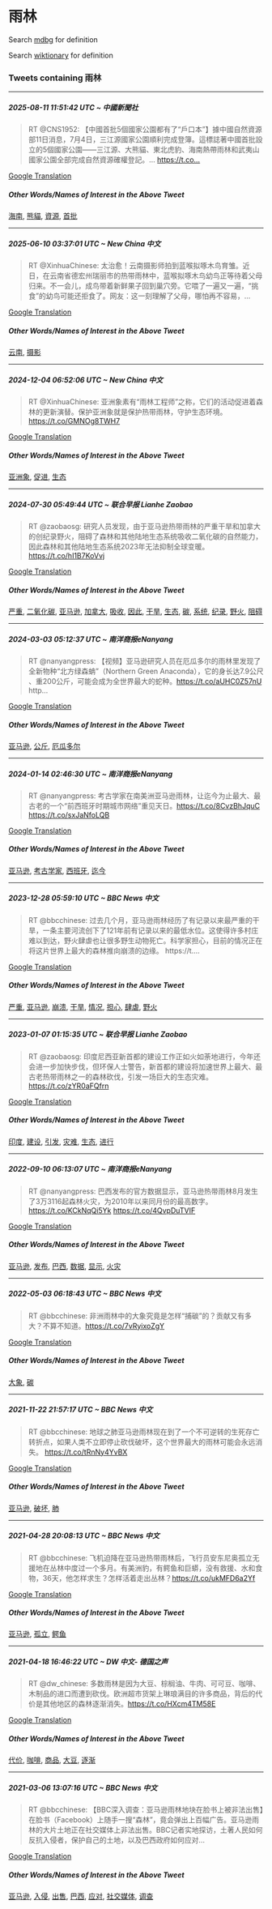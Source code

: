 # 雨林

Search [mdbg](https://www.mdbg.net/chinese/dictionary?page=worddict&wdrst=0&wdqb=雨林) for definition

Search [wiktionary](https://en.wiktionary.org/wiki/雨林) for definition

### Tweets containing 雨林

___
##### 2025-08-11 11:51:42 UTC ~ 中國新聞社
> RT @CNS1952: 【中國首批5個國家公園都有了“戶口本”】據中國自然資源部11日消息，7月4日，三江源國家公園順利完成登簿。這標誌著中國首批設立的5個國家公園——三江源、大熊貓、東北虎豹、海南熱帶雨林和武夷山國家公園全部完成自然資源確權登記。… https://t.co…

[Google Translation](https://translate.google.com/?hi=en&tab=TT&sl=zh-CN&tl=en&op=translate&text=RT+%40CNS1952%3A+%E3%80%90%E4%B8%AD%E5%9C%8B%E9%A6%96%E6%89%B95%E5%80%8B%E5%9C%8B%E5%AE%B6%E5%85%AC%E5%9C%92%E9%83%BD%E6%9C%89%E4%BA%86%E2%80%9C%E6%88%B6%E5%8F%A3%E6%9C%AC%E2%80%9D%E3%80%91%E6%93%9A%E4%B8%AD%E5%9C%8B%E8%87%AA%E7%84%B6%E8%B3%87%E6%BA%90%E9%83%A811%E6%97%A5%E6%B6%88%E6%81%AF%EF%BC%8C7%E6%9C%884%E6%97%A5%EF%BC%8C%E4%B8%89%E6%B1%9F%E6%BA%90%E5%9C%8B%E5%AE%B6%E5%85%AC%E5%9C%92%E9%A0%86%E5%88%A9%E5%AE%8C%E6%88%90%E7%99%BB%E7%B0%BF%E3%80%82%E9%80%99%E6%A8%99%E8%AA%8C%E8%91%97%E4%B8%AD%E5%9C%8B%E9%A6%96%E6%89%B9%E8%A8%AD%E7%AB%8B%E7%9A%845%E5%80%8B%E5%9C%8B%E5%AE%B6%E5%85%AC%E5%9C%92%E2%80%94%E2%80%94%E4%B8%89%E6%B1%9F%E6%BA%90%E3%80%81%E5%A4%A7%E7%86%8A%E8%B2%93%E3%80%81%E6%9D%B1%E5%8C%97%E8%99%8E%E8%B1%B9%E3%80%81%E6%B5%B7%E5%8D%97%E7%86%B1%E5%B8%B6%E9%9B%A8%E6%9E%97%E5%92%8C%E6%AD%A6%E5%A4%B7%E5%B1%B1%E5%9C%8B%E5%AE%B6%E5%85%AC%E5%9C%92%E5%85%A8%E9%83%A8%E5%AE%8C%E6%88%90%E8%87%AA%E7%84%B6%E8%B3%87%E6%BA%90%E7%A2%BA%E6%AC%8A%E7%99%BB%E8%A8%98%E3%80%82%E2%80%A6+https%3A%2F%2Ft.co%E2%80%A6)
##### Other Words/Names of Interest in the Above Tweet
[海南](海南.md), [熊貓](熊貓.md), [資源](資源.md), [首批](首批.md)
___
##### 2025-06-10 03:37:01 UTC ~ New China 中文
> RT @XinhuaChinese: 太治愈！云南摄影师拍到蓝喉拟啄木鸟育雏。近日，在云南省德宏州瑞丽市的热带雨林中，蓝喉拟啄木鸟幼鸟正等待着父母归来。不一会儿，成鸟带着新鲜果子回到巢穴旁。它喂了一遍又一遍，“挑食”的幼鸟可能还拒食了。网友：这一刻理解了父母，哪怕再不容易，…

[Google Translation](https://translate.google.com/?hi=en&tab=TT&sl=zh-CN&tl=en&op=translate&text=RT+%40XinhuaChinese%3A+%E5%A4%AA%E6%B2%BB%E6%84%88%EF%BC%81%E4%BA%91%E5%8D%97%E6%91%84%E5%BD%B1%E5%B8%88%E6%8B%8D%E5%88%B0%E8%93%9D%E5%96%89%E6%8B%9F%E5%95%84%E6%9C%A8%E9%B8%9F%E8%82%B2%E9%9B%8F%E3%80%82%E8%BF%91%E6%97%A5%EF%BC%8C%E5%9C%A8%E4%BA%91%E5%8D%97%E7%9C%81%E5%BE%B7%E5%AE%8F%E5%B7%9E%E7%91%9E%E4%B8%BD%E5%B8%82%E7%9A%84%E7%83%AD%E5%B8%A6%E9%9B%A8%E6%9E%97%E4%B8%AD%EF%BC%8C%E8%93%9D%E5%96%89%E6%8B%9F%E5%95%84%E6%9C%A8%E9%B8%9F%E5%B9%BC%E9%B8%9F%E6%AD%A3%E7%AD%89%E5%BE%85%E7%9D%80%E7%88%B6%E6%AF%8D%E5%BD%92%E6%9D%A5%E3%80%82%E4%B8%8D%E4%B8%80%E4%BC%9A%E5%84%BF%EF%BC%8C%E6%88%90%E9%B8%9F%E5%B8%A6%E7%9D%80%E6%96%B0%E9%B2%9C%E6%9E%9C%E5%AD%90%E5%9B%9E%E5%88%B0%E5%B7%A2%E7%A9%B4%E6%97%81%E3%80%82%E5%AE%83%E5%96%82%E4%BA%86%E4%B8%80%E9%81%8D%E5%8F%88%E4%B8%80%E9%81%8D%EF%BC%8C%E2%80%9C%E6%8C%91%E9%A3%9F%E2%80%9D%E7%9A%84%E5%B9%BC%E9%B8%9F%E5%8F%AF%E8%83%BD%E8%BF%98%E6%8B%92%E9%A3%9F%E4%BA%86%E3%80%82%E7%BD%91%E5%8F%8B%EF%BC%9A%E8%BF%99%E4%B8%80%E5%88%BB%E7%90%86%E8%A7%A3%E4%BA%86%E7%88%B6%E6%AF%8D%EF%BC%8C%E5%93%AA%E6%80%95%E5%86%8D%E4%B8%8D%E5%AE%B9%E6%98%93%EF%BC%8C%E2%80%A6)
##### Other Words/Names of Interest in the Above Tweet
[云南](云南.md), [摄影](摄影.md)
___
##### 2024-12-04 06:52:06 UTC ~ New China 中文
> RT @XinhuaChinese: 亚洲象素有“雨林工程师”之称，它们的活动促进着森林的更新演替。保护亚洲象就是保护热带雨林，守护生态环境。 https://t.co/GMNOg8TWH7

[Google Translation](https://translate.google.com/?hi=en&tab=TT&sl=zh-CN&tl=en&op=translate&text=RT+%40XinhuaChinese%3A+%E4%BA%9A%E6%B4%B2%E8%B1%A1%E7%B4%A0%E6%9C%89%E2%80%9C%E9%9B%A8%E6%9E%97%E5%B7%A5%E7%A8%8B%E5%B8%88%E2%80%9D%E4%B9%8B%E7%A7%B0%EF%BC%8C%E5%AE%83%E4%BB%AC%E7%9A%84%E6%B4%BB%E5%8A%A8%E4%BF%83%E8%BF%9B%E7%9D%80%E6%A3%AE%E6%9E%97%E7%9A%84%E6%9B%B4%E6%96%B0%E6%BC%94%E6%9B%BF%E3%80%82%E4%BF%9D%E6%8A%A4%E4%BA%9A%E6%B4%B2%E8%B1%A1%E5%B0%B1%E6%98%AF%E4%BF%9D%E6%8A%A4%E7%83%AD%E5%B8%A6%E9%9B%A8%E6%9E%97%EF%BC%8C%E5%AE%88%E6%8A%A4%E7%94%9F%E6%80%81%E7%8E%AF%E5%A2%83%E3%80%82+https%3A%2F%2Ft.co%2FGMNOg8TWH7)
##### Other Words/Names of Interest in the Above Tweet
[亚洲象](亚洲象.md), [促进](促进.md), [生态](生态.md)
___
##### 2024-07-30 05:49:44 UTC ~ 联合早报 Lianhe Zaobao
> RT @zaobaosg: 研究人员发现，由于亚马逊热带雨林的严重干旱和加拿大的创纪录野火，阻碍了森林和其他陆地生态系统吸收二氧化碳的自然能力，因此森林和其他陆地生态系统2023年无法抑制全球变暖。  https://t.co/hI1B7KoVvj

[Google Translation](https://translate.google.com/?hi=en&tab=TT&sl=zh-CN&tl=en&op=translate&text=RT+%40zaobaosg%3A+%E7%A0%94%E7%A9%B6%E4%BA%BA%E5%91%98%E5%8F%91%E7%8E%B0%EF%BC%8C%E7%94%B1%E4%BA%8E%E4%BA%9A%E9%A9%AC%E9%80%8A%E7%83%AD%E5%B8%A6%E9%9B%A8%E6%9E%97%E7%9A%84%E4%B8%A5%E9%87%8D%E5%B9%B2%E6%97%B1%E5%92%8C%E5%8A%A0%E6%8B%BF%E5%A4%A7%E7%9A%84%E5%88%9B%E7%BA%AA%E5%BD%95%E9%87%8E%E7%81%AB%EF%BC%8C%E9%98%BB%E7%A2%8D%E4%BA%86%E6%A3%AE%E6%9E%97%E5%92%8C%E5%85%B6%E4%BB%96%E9%99%86%E5%9C%B0%E7%94%9F%E6%80%81%E7%B3%BB%E7%BB%9F%E5%90%B8%E6%94%B6%E4%BA%8C%E6%B0%A7%E5%8C%96%E7%A2%B3%E7%9A%84%E8%87%AA%E7%84%B6%E8%83%BD%E5%8A%9B%EF%BC%8C%E5%9B%A0%E6%AD%A4%E6%A3%AE%E6%9E%97%E5%92%8C%E5%85%B6%E4%BB%96%E9%99%86%E5%9C%B0%E7%94%9F%E6%80%81%E7%B3%BB%E7%BB%9F2023%E5%B9%B4%E6%97%A0%E6%B3%95%E6%8A%91%E5%88%B6%E5%85%A8%E7%90%83%E5%8F%98%E6%9A%96%E3%80%82++https%3A%2F%2Ft.co%2FhI1B7KoVvj)
##### Other Words/Names of Interest in the Above Tweet
[严重](严重.md), [二氧化碳](二氧化碳.md), [亚马逊](亚马逊.md), [加拿大](加拿大.md), [吸收](吸收.md), [因此](因此.md), [干旱](干旱.md), [生态](生态.md), [碳](碳.md), [系统](系统.md), [纪录](纪录.md), [野火](野火.md), [阻碍](阻碍.md)
___
##### 2024-03-03 05:12:37 UTC ~ 南洋商报eNanyang
> RT @nanyangpress: 【视频】亚马逊研究人员在厄瓜多尔的雨林里发现了全新物种“北方绿森蚺”（Northern Green Anaconda），它的身长达7.9公尺 、重200公斤，可能会成为全世界最大的蛇种。https://t.co/aUHC0Z57nU http…

[Google Translation](https://translate.google.com/?hi=en&tab=TT&sl=zh-CN&tl=en&op=translate&text=RT+%40nanyangpress%3A+%E3%80%90%E8%A7%86%E9%A2%91%E3%80%91%E4%BA%9A%E9%A9%AC%E9%80%8A%E7%A0%94%E7%A9%B6%E4%BA%BA%E5%91%98%E5%9C%A8%E5%8E%84%E7%93%9C%E5%A4%9A%E5%B0%94%E7%9A%84%E9%9B%A8%E6%9E%97%E9%87%8C%E5%8F%91%E7%8E%B0%E4%BA%86%E5%85%A8%E6%96%B0%E7%89%A9%E7%A7%8D%E2%80%9C%E5%8C%97%E6%96%B9%E7%BB%BF%E6%A3%AE%E8%9A%BA%E2%80%9D%EF%BC%88Northern+Green+Anaconda%EF%BC%89%EF%BC%8C%E5%AE%83%E7%9A%84%E8%BA%AB%E9%95%BF%E8%BE%BE7.9%E5%85%AC%E5%B0%BA+%E3%80%81%E9%87%8D200%E5%85%AC%E6%96%A4%EF%BC%8C%E5%8F%AF%E8%83%BD%E4%BC%9A%E6%88%90%E4%B8%BA%E5%85%A8%E4%B8%96%E7%95%8C%E6%9C%80%E5%A4%A7%E7%9A%84%E8%9B%87%E7%A7%8D%E3%80%82https%3A%2F%2Ft.co%2FaUHC0Z57nU+http%E2%80%A6)
##### Other Words/Names of Interest in the Above Tweet
[亚马逊](亚马逊.md), [公斤](公斤.md), [厄瓜多尔](厄瓜多尔.md)
___
##### 2024-01-14 02:46:30 UTC ~ 南洋商报eNanyang
> RT @nanyangpress: 考古学家在南美洲亚马逊雨林，让迄今为止最大、最古老的一个“前西班牙时期城市网络”重见天日。https://t.co/8CvzBhJquC https://t.co/sxJaNfoLQB

[Google Translation](https://translate.google.com/?hi=en&tab=TT&sl=zh-CN&tl=en&op=translate&text=RT+%40nanyangpress%3A+%E8%80%83%E5%8F%A4%E5%AD%A6%E5%AE%B6%E5%9C%A8%E5%8D%97%E7%BE%8E%E6%B4%B2%E4%BA%9A%E9%A9%AC%E9%80%8A%E9%9B%A8%E6%9E%97%EF%BC%8C%E8%AE%A9%E8%BF%84%E4%BB%8A%E4%B8%BA%E6%AD%A2%E6%9C%80%E5%A4%A7%E3%80%81%E6%9C%80%E5%8F%A4%E8%80%81%E7%9A%84%E4%B8%80%E4%B8%AA%E2%80%9C%E5%89%8D%E8%A5%BF%E7%8F%AD%E7%89%99%E6%97%B6%E6%9C%9F%E5%9F%8E%E5%B8%82%E7%BD%91%E7%BB%9C%E2%80%9D%E9%87%8D%E8%A7%81%E5%A4%A9%E6%97%A5%E3%80%82https%3A%2F%2Ft.co%2F8CvzBhJquC+https%3A%2F%2Ft.co%2FsxJaNfoLQB)
##### Other Words/Names of Interest in the Above Tweet
[亚马逊](亚马逊.md), [考古学家](考古学家.md), [西班牙](西班牙.md), [迄今](迄今.md)
___
##### 2023-12-28 05:59:10 UTC ~ BBC News 中文
> RT @bbcchinese: 过去几个月，亚马逊雨林经历了有记录以来最严重的干旱，一条主要河流创下了121年前有记录以来的最低水位。这使得许多村庄难以到达，野火肆虐也让很多野生动物死亡。科学家担心，目前的情况正在将这片世界上最大的森林推向崩溃的边缘。 https://t.…

[Google Translation](https://translate.google.com/?hi=en&tab=TT&sl=zh-CN&tl=en&op=translate&text=RT+%40bbcchinese%3A+%E8%BF%87%E5%8E%BB%E5%87%A0%E4%B8%AA%E6%9C%88%EF%BC%8C%E4%BA%9A%E9%A9%AC%E9%80%8A%E9%9B%A8%E6%9E%97%E7%BB%8F%E5%8E%86%E4%BA%86%E6%9C%89%E8%AE%B0%E5%BD%95%E4%BB%A5%E6%9D%A5%E6%9C%80%E4%B8%A5%E9%87%8D%E7%9A%84%E5%B9%B2%E6%97%B1%EF%BC%8C%E4%B8%80%E6%9D%A1%E4%B8%BB%E8%A6%81%E6%B2%B3%E6%B5%81%E5%88%9B%E4%B8%8B%E4%BA%86121%E5%B9%B4%E5%89%8D%E6%9C%89%E8%AE%B0%E5%BD%95%E4%BB%A5%E6%9D%A5%E7%9A%84%E6%9C%80%E4%BD%8E%E6%B0%B4%E4%BD%8D%E3%80%82%E8%BF%99%E4%BD%BF%E5%BE%97%E8%AE%B8%E5%A4%9A%E6%9D%91%E5%BA%84%E9%9A%BE%E4%BB%A5%E5%88%B0%E8%BE%BE%EF%BC%8C%E9%87%8E%E7%81%AB%E8%82%86%E8%99%90%E4%B9%9F%E8%AE%A9%E5%BE%88%E5%A4%9A%E9%87%8E%E7%94%9F%E5%8A%A8%E7%89%A9%E6%AD%BB%E4%BA%A1%E3%80%82%E7%A7%91%E5%AD%A6%E5%AE%B6%E6%8B%85%E5%BF%83%EF%BC%8C%E7%9B%AE%E5%89%8D%E7%9A%84%E6%83%85%E5%86%B5%E6%AD%A3%E5%9C%A8%E5%B0%86%E8%BF%99%E7%89%87%E4%B8%96%E7%95%8C%E4%B8%8A%E6%9C%80%E5%A4%A7%E7%9A%84%E6%A3%AE%E6%9E%97%E6%8E%A8%E5%90%91%E5%B4%A9%E6%BA%83%E7%9A%84%E8%BE%B9%E7%BC%98%E3%80%82+https%3A%2F%2Ft.%E2%80%A6)
##### Other Words/Names of Interest in the Above Tweet
[严重](严重.md), [亚马逊](亚马逊.md), [崩溃](崩溃.md), [干旱](干旱.md), [情况](情况.md), [担心](担心.md), [肆虐](肆虐.md), [野火](野火.md)
___
##### 2023-01-07 01:15:35 UTC ~ 联合早报 Lianhe Zaobao
> RT @zaobaosg: 印度尼西亚新首都的建设工作正如火如荼地进行，今年还会进一步加快步伐，但环保人士警告，新首都的建设将加速世界上最大、最古老热带雨林之一的森林砍伐，引发一场巨大的生态灾难。 https://t.co/zYR0aFQfrn

[Google Translation](https://translate.google.com/?hi=en&tab=TT&sl=zh-CN&tl=en&op=translate&text=RT+%40zaobaosg%3A+%E5%8D%B0%E5%BA%A6%E5%B0%BC%E8%A5%BF%E4%BA%9A%E6%96%B0%E9%A6%96%E9%83%BD%E7%9A%84%E5%BB%BA%E8%AE%BE%E5%B7%A5%E4%BD%9C%E6%AD%A3%E5%A6%82%E7%81%AB%E5%A6%82%E8%8D%BC%E5%9C%B0%E8%BF%9B%E8%A1%8C%EF%BC%8C%E4%BB%8A%E5%B9%B4%E8%BF%98%E4%BC%9A%E8%BF%9B%E4%B8%80%E6%AD%A5%E5%8A%A0%E5%BF%AB%E6%AD%A5%E4%BC%90%EF%BC%8C%E4%BD%86%E7%8E%AF%E4%BF%9D%E4%BA%BA%E5%A3%AB%E8%AD%A6%E5%91%8A%EF%BC%8C%E6%96%B0%E9%A6%96%E9%83%BD%E7%9A%84%E5%BB%BA%E8%AE%BE%E5%B0%86%E5%8A%A0%E9%80%9F%E4%B8%96%E7%95%8C%E4%B8%8A%E6%9C%80%E5%A4%A7%E3%80%81%E6%9C%80%E5%8F%A4%E8%80%81%E7%83%AD%E5%B8%A6%E9%9B%A8%E6%9E%97%E4%B9%8B%E4%B8%80%E7%9A%84%E6%A3%AE%E6%9E%97%E7%A0%8D%E4%BC%90%EF%BC%8C%E5%BC%95%E5%8F%91%E4%B8%80%E5%9C%BA%E5%B7%A8%E5%A4%A7%E7%9A%84%E7%94%9F%E6%80%81%E7%81%BE%E9%9A%BE%E3%80%82+https%3A%2F%2Ft.co%2FzYR0aFQfrn)
##### Other Words/Names of Interest in the Above Tweet
[印度](印度.md), [建设](建设.md), [引发](引发.md), [灾难](灾难.md), [生态](生态.md), [进行](进行.md)
___
##### 2022-09-10 06:13:07 UTC ~ 南洋商报eNanyang
> RT @nanyangpress: 巴西发布的官方数据显示，亚马逊热带雨林8月发生了3万3116起森林火灾，为2010年以来同月份的最高数字。https://t.co/KCkNqQi5Yk https://t.co/4QvpDuTVIF

[Google Translation](https://translate.google.com/?hi=en&tab=TT&sl=zh-CN&tl=en&op=translate&text=RT+%40nanyangpress%3A+%E5%B7%B4%E8%A5%BF%E5%8F%91%E5%B8%83%E7%9A%84%E5%AE%98%E6%96%B9%E6%95%B0%E6%8D%AE%E6%98%BE%E7%A4%BA%EF%BC%8C%E4%BA%9A%E9%A9%AC%E9%80%8A%E7%83%AD%E5%B8%A6%E9%9B%A8%E6%9E%978%E6%9C%88%E5%8F%91%E7%94%9F%E4%BA%863%E4%B8%873116%E8%B5%B7%E6%A3%AE%E6%9E%97%E7%81%AB%E7%81%BE%EF%BC%8C%E4%B8%BA2010%E5%B9%B4%E4%BB%A5%E6%9D%A5%E5%90%8C%E6%9C%88%E4%BB%BD%E7%9A%84%E6%9C%80%E9%AB%98%E6%95%B0%E5%AD%97%E3%80%82https%3A%2F%2Ft.co%2FKCkNqQi5Yk+https%3A%2F%2Ft.co%2F4QvpDuTVIF)
##### Other Words/Names of Interest in the Above Tweet
[亚马逊](亚马逊.md), [发布](发布.md), [巴西](巴西.md), [数据](数据.md), [显示](显示.md), [火灾](火灾.md)
___
##### 2022-05-03 06:18:43 UTC ~ BBC News 中文
> RT @bbcchinese: 非洲雨林中的大象究竟是怎样“捕碳”的？贡献又有多大？不算不知道。https://t.co/7vRyixoZgY

[Google Translation](https://translate.google.com/?hi=en&tab=TT&sl=zh-CN&tl=en&op=translate&text=RT+%40bbcchinese%3A+%E9%9D%9E%E6%B4%B2%E9%9B%A8%E6%9E%97%E4%B8%AD%E7%9A%84%E5%A4%A7%E8%B1%A1%E7%A9%B6%E7%AB%9F%E6%98%AF%E6%80%8E%E6%A0%B7%E2%80%9C%E6%8D%95%E7%A2%B3%E2%80%9D%E7%9A%84%EF%BC%9F%E8%B4%A1%E7%8C%AE%E5%8F%88%E6%9C%89%E5%A4%9A%E5%A4%A7%EF%BC%9F%E4%B8%8D%E7%AE%97%E4%B8%8D%E7%9F%A5%E9%81%93%E3%80%82https%3A%2F%2Ft.co%2F7vRyixoZgY)
##### Other Words/Names of Interest in the Above Tweet
[大象](大象.md), [碳](碳.md)
___
##### 2021-11-22 21:57:17 UTC ~ BBC News 中文
> RT @bbcchinese: 地球之肺亚马逊雨林现在到了一个不可逆转的生死存亡转折点，如果人类不立即停止砍伐破坏，这个世界最大的雨林可能会永远消失。 https://t.co/tRnNy4YvBX

[Google Translation](https://translate.google.com/?hi=en&tab=TT&sl=zh-CN&tl=en&op=translate&text=RT+%40bbcchinese%3A+%E5%9C%B0%E7%90%83%E4%B9%8B%E8%82%BA%E4%BA%9A%E9%A9%AC%E9%80%8A%E9%9B%A8%E6%9E%97%E7%8E%B0%E5%9C%A8%E5%88%B0%E4%BA%86%E4%B8%80%E4%B8%AA%E4%B8%8D%E5%8F%AF%E9%80%86%E8%BD%AC%E7%9A%84%E7%94%9F%E6%AD%BB%E5%AD%98%E4%BA%A1%E8%BD%AC%E6%8A%98%E7%82%B9%EF%BC%8C%E5%A6%82%E6%9E%9C%E4%BA%BA%E7%B1%BB%E4%B8%8D%E7%AB%8B%E5%8D%B3%E5%81%9C%E6%AD%A2%E7%A0%8D%E4%BC%90%E7%A0%B4%E5%9D%8F%EF%BC%8C%E8%BF%99%E4%B8%AA%E4%B8%96%E7%95%8C%E6%9C%80%E5%A4%A7%E7%9A%84%E9%9B%A8%E6%9E%97%E5%8F%AF%E8%83%BD%E4%BC%9A%E6%B0%B8%E8%BF%9C%E6%B6%88%E5%A4%B1%E3%80%82+https%3A%2F%2Ft.co%2FtRnNy4YvBX)
##### Other Words/Names of Interest in the Above Tweet
[亚马逊](亚马逊.md), [破坏](破坏.md), [肺](肺.md)
___
##### 2021-04-28 20:08:13 UTC ~ BBC News 中文
> RT @bbcchinese: 飞机迫降在亚马逊热带雨林后，飞行员安东尼奥孤立无援地在丛林中度过一个多月。有美洲豹，有鳄鱼和巨蟒，没有救援、水和食物，36天，他怎样求生？怎样活着走出丛林？https://t.co/ukMFD6a2Yf

[Google Translation](https://translate.google.com/?hi=en&tab=TT&sl=zh-CN&tl=en&op=translate&text=RT+%40bbcchinese%3A+%E9%A3%9E%E6%9C%BA%E8%BF%AB%E9%99%8D%E5%9C%A8%E4%BA%9A%E9%A9%AC%E9%80%8A%E7%83%AD%E5%B8%A6%E9%9B%A8%E6%9E%97%E5%90%8E%EF%BC%8C%E9%A3%9E%E8%A1%8C%E5%91%98%E5%AE%89%E4%B8%9C%E5%B0%BC%E5%A5%A5%E5%AD%A4%E7%AB%8B%E6%97%A0%E6%8F%B4%E5%9C%B0%E5%9C%A8%E4%B8%9B%E6%9E%97%E4%B8%AD%E5%BA%A6%E8%BF%87%E4%B8%80%E4%B8%AA%E5%A4%9A%E6%9C%88%E3%80%82%E6%9C%89%E7%BE%8E%E6%B4%B2%E8%B1%B9%EF%BC%8C%E6%9C%89%E9%B3%84%E9%B1%BC%E5%92%8C%E5%B7%A8%E8%9F%92%EF%BC%8C%E6%B2%A1%E6%9C%89%E6%95%91%E6%8F%B4%E3%80%81%E6%B0%B4%E5%92%8C%E9%A3%9F%E7%89%A9%EF%BC%8C36%E5%A4%A9%EF%BC%8C%E4%BB%96%E6%80%8E%E6%A0%B7%E6%B1%82%E7%94%9F%EF%BC%9F%E6%80%8E%E6%A0%B7%E6%B4%BB%E7%9D%80%E8%B5%B0%E5%87%BA%E4%B8%9B%E6%9E%97%EF%BC%9Fhttps%3A%2F%2Ft.co%2FukMFD6a2Yf)
##### Other Words/Names of Interest in the Above Tweet
[亚马逊](亚马逊.md), [孤立](孤立.md), [鳄鱼](鳄鱼.md)
___
##### 2021-04-18 16:46:22 UTC ~ DW 中文- 德国之声
> RT @dw_chinese: 多数雨林是因为大豆、棕榈油、牛肉、可可豆、咖啡、木制品的进口而遭到砍伐。欧洲超市货架上琳琅满目的许多商品，背后的代价是其他地区的森林逐渐消失。https://t.co/HXcm4TM58E

[Google Translation](https://translate.google.com/?hi=en&tab=TT&sl=zh-CN&tl=en&op=translate&text=RT+%40dw_chinese%3A+%E5%A4%9A%E6%95%B0%E9%9B%A8%E6%9E%97%E6%98%AF%E5%9B%A0%E4%B8%BA%E5%A4%A7%E8%B1%86%E3%80%81%E6%A3%95%E6%A6%88%E6%B2%B9%E3%80%81%E7%89%9B%E8%82%89%E3%80%81%E5%8F%AF%E5%8F%AF%E8%B1%86%E3%80%81%E5%92%96%E5%95%A1%E3%80%81%E6%9C%A8%E5%88%B6%E5%93%81%E7%9A%84%E8%BF%9B%E5%8F%A3%E8%80%8C%E9%81%AD%E5%88%B0%E7%A0%8D%E4%BC%90%E3%80%82%E6%AC%A7%E6%B4%B2%E8%B6%85%E5%B8%82%E8%B4%A7%E6%9E%B6%E4%B8%8A%E7%90%B3%E7%90%85%E6%BB%A1%E7%9B%AE%E7%9A%84%E8%AE%B8%E5%A4%9A%E5%95%86%E5%93%81%EF%BC%8C%E8%83%8C%E5%90%8E%E7%9A%84%E4%BB%A3%E4%BB%B7%E6%98%AF%E5%85%B6%E4%BB%96%E5%9C%B0%E5%8C%BA%E7%9A%84%E6%A3%AE%E6%9E%97%E9%80%90%E6%B8%90%E6%B6%88%E5%A4%B1%E3%80%82https%3A%2F%2Ft.co%2FHXcm4TM58E)
##### Other Words/Names of Interest in the Above Tweet
[代价](代价.md), [咖啡](咖啡.md), [商品](商品.md), [大豆](大豆.md), [逐渐](逐渐.md)
___
##### 2021-03-06 13:07:16 UTC ~ BBC News 中文
> RT @bbcchinese: 【BBC深入调查：亚马逊雨林地块在脸书上被非法出售】在脸书（Facebook）上随手一搜“森林”，竟会弹出上百幅广告。亚马逊雨林的大片土地正在社交媒体上非法出售。BBC记者实地探访，土著人民如何反抗入侵者，保护自己的土地，以及巴西政府如何应对…

[Google Translation](https://translate.google.com/?hi=en&tab=TT&sl=zh-CN&tl=en&op=translate&text=RT+%40bbcchinese%3A+%E3%80%90BBC%E6%B7%B1%E5%85%A5%E8%B0%83%E6%9F%A5%EF%BC%9A%E4%BA%9A%E9%A9%AC%E9%80%8A%E9%9B%A8%E6%9E%97%E5%9C%B0%E5%9D%97%E5%9C%A8%E8%84%B8%E4%B9%A6%E4%B8%8A%E8%A2%AB%E9%9D%9E%E6%B3%95%E5%87%BA%E5%94%AE%E3%80%91%E5%9C%A8%E8%84%B8%E4%B9%A6%EF%BC%88Facebook%EF%BC%89%E4%B8%8A%E9%9A%8F%E6%89%8B%E4%B8%80%E6%90%9C%E2%80%9C%E6%A3%AE%E6%9E%97%E2%80%9D%EF%BC%8C%E7%AB%9F%E4%BC%9A%E5%BC%B9%E5%87%BA%E4%B8%8A%E7%99%BE%E5%B9%85%E5%B9%BF%E5%91%8A%E3%80%82%E4%BA%9A%E9%A9%AC%E9%80%8A%E9%9B%A8%E6%9E%97%E7%9A%84%E5%A4%A7%E7%89%87%E5%9C%9F%E5%9C%B0%E6%AD%A3%E5%9C%A8%E7%A4%BE%E4%BA%A4%E5%AA%92%E4%BD%93%E4%B8%8A%E9%9D%9E%E6%B3%95%E5%87%BA%E5%94%AE%E3%80%82BBC%E8%AE%B0%E8%80%85%E5%AE%9E%E5%9C%B0%E6%8E%A2%E8%AE%BF%EF%BC%8C%E5%9C%9F%E8%91%97%E4%BA%BA%E6%B0%91%E5%A6%82%E4%BD%95%E5%8F%8D%E6%8A%97%E5%85%A5%E4%BE%B5%E8%80%85%EF%BC%8C%E4%BF%9D%E6%8A%A4%E8%87%AA%E5%B7%B1%E7%9A%84%E5%9C%9F%E5%9C%B0%EF%BC%8C%E4%BB%A5%E5%8F%8A%E5%B7%B4%E8%A5%BF%E6%94%BF%E5%BA%9C%E5%A6%82%E4%BD%95%E5%BA%94%E5%AF%B9%E2%80%A6)
##### Other Words/Names of Interest in the Above Tweet
[亚马逊](亚马逊.md), [入侵](入侵.md), [出售](出售.md), [巴西](巴西.md), [应对](应对.md), [社交媒体](社交媒体.md), [调查](调查.md)
